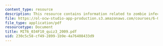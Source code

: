 ```yaml
---
content_type: resource
description: This resource contains information related to zombie infection.
file: https://ol-ocw-studio-app-production.s3.amazonaws.com/courses/6-034-artificial-intelligence-fall-2010/230c5c58cf4928991b9e4a76408433d9_MIT6_034F10_quiz3_2009.pdf
file_type: application/pdf
resourcetype: Document
title: MIT6_034F10_quiz3_2009.pdf
uid: 230c5c58-cf49-2899-1b9e-4a76408433d9
---
```

